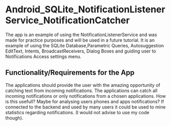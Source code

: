 # Android_SQLite_NotificationListenerService_NotificationCatcher

The app is an example of using the NotificationListenerService and was made for practice purposes and will be used in a future tutorial.
It is an example of using the SQLite Database,Parametric Queries, Autosuggestion EditText, Intents, BroadcastReceivers, Dialog Boxes and guiding user to
Notifications Access settings menu.

## Functionality/Requirements for the App
The applications should provide the user with the amazing opportunity of catching text from incoming notifications. The applications can catch all incoming notifications or only notifications from a chosen applications. How is this usefull? Maybe for analysing users phones and apps notifications? If connected to the backend and used by many users it could be used to mine statistics regarding notifications. (I would not advise to use my code though).
